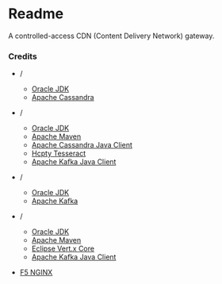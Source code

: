# Readme
A controlled-access CDN (Content Delivery Network) gateway.

### Credits

- /
  - [Oracle JDK](https://docs.oracle.com/en/java/javase/17/)
  - [Apache Cassandra](https://cassandra.apache.org/)

- /
  - [Oracle JDK](https://docs.oracle.com/en/java/javase/21/)
  - [Apache Maven](https://maven.apache.org/)
  - [Apache Cassandra Java Client](https://github.com/apache/cassandra-java-driver)
  - [Hcpty Tesseract](https://github.com/hcpty/tesseract)
  - [Apache Kafka Java Client](https://kafka.apache.org/documentation/#api)

- /
  - [Oracle JDK](https://docs.oracle.com/en/java/javase/21/)
  - [Apache Kafka](https://kafka.apache.org/)

- /
  - [Oracle JDK](https://docs.oracle.com/en/java/javase/21/)
  - [Apache Maven](https://maven.apache.org/)
  - [Eclipse Vert.x Core](https://github.com/eclipse-vertx/vert.x)
  - [Apache Kafka Java Client](https://kafka.apache.org/documentation/#api)

- [F5 NGINX](https://www.f5.com/products/nginx)
